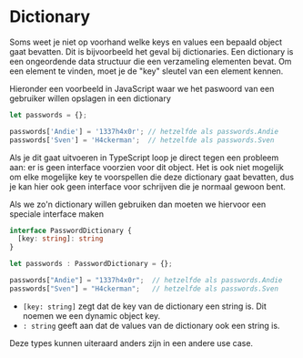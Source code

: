 # Dictionary

Soms weet je niet op voorhand welke keys en values een bepaald object gaat bevatten. Dit is bijvoorbeeld het geval bij dictionaries. Een dictionary is een ongeordende data structuur die een verzameling elementen bevat. Om een element te vinden, moet je de "key" sleutel van een element kennen.

Hieronder een voorbeeld in JavaScript waar we het paswoord van een gebruiker willen opslagen in een dictionary

```typescript codesandbox={"template": "typescript", "filename": "index.ts" }
let passwords = {};

passwords['Andie'] = '1337h4x0r'; // hetzelfde als passwords.Andie
passwords['Sven'] = 'H4ckerman';  // hetzelfde als passwords.Sven
```

Als je dit gaat uitvoeren in TypeScript loop je direct tegen een probleem aan: er is geen interface voorzien voor dit object. Het is ook niet mogelijk om elke mogelijke key te voorspellen die deze dictionary gaat bevatten, dus je kan hier ook geen interface voor schrijven die je normaal gewoon bent.

Als we zo'n dictionary willen gebruiken dan moeten we hiervoor een speciale interface maken

```typescript codesandbox={"template": "typescript", "filename": "index.ts" }
interface PasswordDictionary {
  [key: string]: string
}

let passwords : PasswordDictionary = {};

passwords["Andie"] = "1337h4x0r";  // hetzelfde als passwords.Andie
passwords["Sven"] = "H4ckerman";   // hetzelfde als passwords.Sven
```

* `[key: string]` zegt dat de key van de dictionary een string is.  Dit noemen we een dynamic object key.
* `: string` geeft aan dat de values van de dictionary ook een string is.

Deze types kunnen uiteraard anders zijn in een andere use case.
